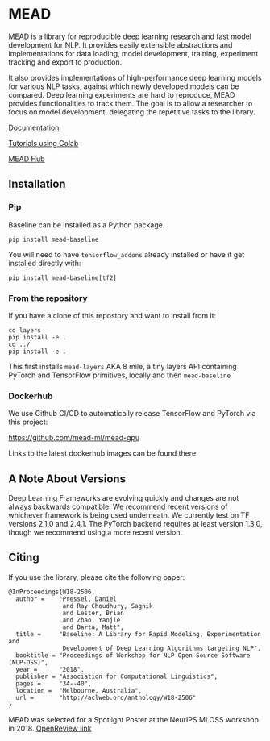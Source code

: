 # MEAD

MEAD is a library for reproducible deep learning research and fast model
development for NLP. It provides easily extensible abstractions and
implementations for data loading, model development, training, experiment tracking and export to production. 

It also provides implementations of high-performance deep learning models for various NLP tasks, against which newly developed models
can be compared. Deep learning experiments are hard to reproduce, MEAD
provides functionalities to track them. The goal is to allow a researcher to
focus on model development, delegating the repetitive tasks to the library.

[Documentation](https://github.com/dpressel/mead-baseline/blob/master/docs/main.md)

[Tutorials using Colab](https://github.com/dpressel/mead-tutorials)

[MEAD Hub](https://github.com/mead-ml/hub)

## Installation

### Pip

Baseline can be installed as a Python package.

`pip install mead-baseline`

You will need to have
`tensorflow_addons` already installed or have it get installed directly with: 

`pip install mead-baseline[tf2]`

### From the repository

If you have a clone of this repostory and want to install from it:

```
cd layers
pip install -e .
cd ../
pip install -e .
```

This first installs `mead-layers` AKA 8 mile, a tiny layers API containing PyTorch and TensorFlow primitives, locally and then `mead-baseline`

### Dockerhub

We use Github CI/CD to automatically release TensorFlow and PyTorch via this project:

https://github.com/mead-ml/mead-gpu

Links to the latest dockerhub images can be found there

## A Note About Versions

Deep Learning Frameworks are evolving quickly and changes are not always
backwards compatible. We recommend recent versions of whichever framework is being used underneath.  We currently test on TF versions 2.1.0 and 2.4.1.
The PyTorch backend requires at least version 1.3.0, though we recommend using a more recent version.

## Citing

If you use the library, please cite the following paper:

```
@InProceedings{W18-2506,
  author =    "Pressel, Daniel
               and Ray Choudhury, Sagnik
               and Lester, Brian
               and Zhao, Yanjie
               and Barta, Matt",
  title =     "Baseline: A Library for Rapid Modeling, Experimentation and
               Development of Deep Learning Algorithms targeting NLP",
  booktitle = "Proceedings of Workshop for NLP Open Source Software (NLP-OSS)",
  year =      "2018",
  publisher = "Association for Computational Linguistics",
  pages =     "34--40",
  location =  "Melbourne, Australia",
  url =       "http://aclweb.org/anthology/W18-2506"
}
```

MEAD was selected for a Spotlight Poster at the NeurIPS MLOSS workshop in 2018.  [OpenReview link](https://openreview.net/forum?id=r1xEb7J15Q)
